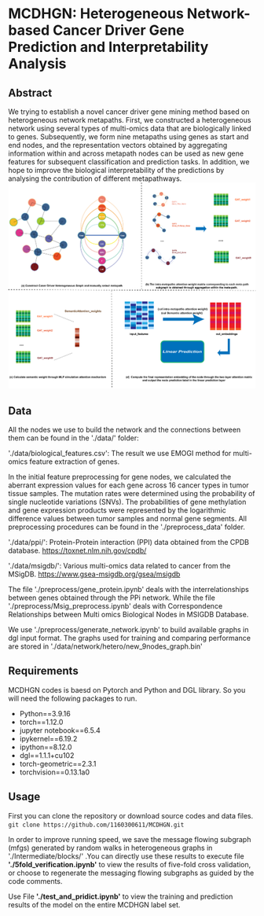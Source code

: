 # MCDHGN: Heterogeneous Network-based Cancer Driver Gene Prediction and Interpretability Analysis
## Abstract
We trying to establish a novel cancer driver gene mining method based on heterogeneous network metapaths. First, we constructed a heterogeneous network using several types of multi-omics data that are biologically linked to genes. Subsequently, we form nine metapaths using genes as start and end nodes, and the representation vectors obtained by aggregating information within and across metapath nodes can be used as new gene features for subsequent classification and prediction tasks. In addition, we hope to improve the biological interpretability of the predictions by analysing the contribution of different metapathways. 
![framework](./pipeline.png)
## Data
All the nodes we use to build the network and the connections between them can be found in the './data/' folder:  

'./data/biological_features.csv':  The result we use EMOGI method for multi-omics feature extraction of genes.  

In the initial feature preprocessing for gene nodes, we calculated the aberrant expression values for each gene across 16 cancer types in tumor tissue samples. The mutation rates were determined using the probability of single nucleotide variations (SNVs). The probabilities of gene methylation and gene expression products were represented by the logarithmic difference values between tumor samples and normal gene segments. All preprocessing procedures can be found in the './preprocess_data' folder.

'./data/ppi/':  Protein-Protein interaction (PPI) data obtained from the CPDB database.  <https://toxnet.nlm.nih.gov/cpdb/> 

'./data/msigdb/':  Various multi-omics data related to cancer from the MSigDB.  <https://www.gsea-msigdb.org/gsea/msigdb>   
  
The file './preprocess/gene_protein.ipynb' deals with the interrelationships between genes obtained through the PPi network. While the file './preprocess/Msig_preprocess.ipynb' deals with Correspondence Relationships between Multi omics Biological Nodes in MSIGDB Database.  

We use './preprocess/generate_network.ipynb' to build available graphs in dgl input format. The graphs used for training and comparing performance are stored in './data/network/hetero/new_9nodes_graph.bin'  
## Requirements
MCDHGN codes is baesd on Pytorch and Python and DGL library. So you will need the following packages to run.  
+ Python==3.9.16
+ torch==1.12.0
+ jupyter notebook==6.5.4
+ ipykernel==6.19.2
+ ipython==8.12.0
+ dgl==1.1.1+cu102
+ torch-geometric==2.3.1
+ torchvision==0.13.1a0
## Usage
First you can clone the repository or download source codes and data files.  
`git clone https://github.com/1160300611/MCDHGN.git`
 
In order to improve running speed, we save the message flowing subgraph (mfgs) generated by random walks in heterogeneous graphs in './Intermediate/blocks/' .You can directly use these results to execute file **'./5fold_verification.ipynb'** to view the results of five-fold cross validation, or choose to regenerate the messaging flowing subgraphs as guided by the code comments.  

Use File **'./test_and_pridict.ipynb'** to view the training and prediction results of the model on the entire MCDHGN label set.

